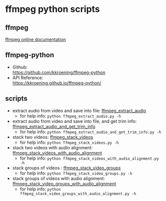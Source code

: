 # ffmpeg python scripts

## ffmpeg
[ffmpeg online documentation](http://ffmpeg.org/documentation.html)

## ffmpeg-python
- Github:	
  https://github.com/kkroening/ffmpeg-python
- API Reference:	
  https://kkroening.github.io/ffmpeg-python/

## scripts
- extract audio from video and save into file: [ffmpeg_extract_audio](./ffmpeg_extract_audio.py)
  - for help info: ```python ffmpeg_extract_audio.py -h```
- extract audio from video and save into file, and get trim info: [ffmpeg_extract_audio_and_get_trim_info](./ffmpeg_extract_audio_and_get_trim_info.py)
  - for help info: ```python ffmpeg_extract_audio_and_get_trim_info.py -h```
- stack two videos: [ffmpeg_stack_videos](./ffmpeg_stack_videos.py)
  - for help info: ```python ffmpeg_stack_videos.py -h```
- stack two videos with audio alignment: [ffmpeg_stack_videos_with_audio_alignment](./ffmpeg_stack_videos_with_audio_alignment.py)
  - for help info: ```python ffmpeg_stack_videos_with_audio_alignment.py -h```
- stack groups of videos : [ffmpeg_stack_video_groups](./ffmpeg_stack_video_groups.py)
  - for help info: ```python ffmpeg_stack_video_groups.py -h```
- stack groups of videos with audio alignment: [ffmpeg_stack_video_groups_with_audio_alignment](./ffmpeg_stack_video_groups_with_audio_alignment.py)
  - for help info: ```python ffmpeg_stack_video_groups_with_audio_alignment.py -h```
